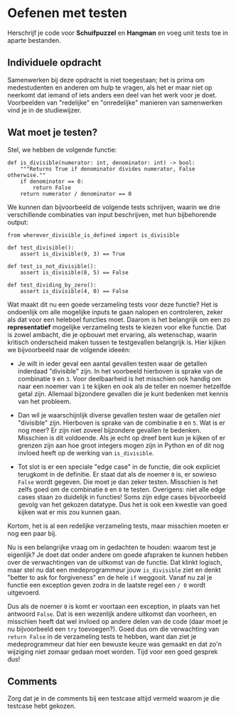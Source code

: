 # Oefenen met testen

Herschrijf je code voor **Schuifpuzzel** en **Hangman** en voeg unit tests toe in aparte bestanden.

## Individuele opdracht

Samenwerken bij deze opdracht is niet toegestaan; het is prima om medestudenten en anderen om hulp te vragen, als het er maar niet op neerkomt dat iemand of iets anders een deel van het werk voor je doet. Voorbeelden van "redelijke" en "onredelijke" manieren van samenwerken vind je in de studiewijzer.

## Wat moet je testen?

Stel, we hebben de volgende functie:

    def is_divisible(numerator: int, denominator: int) -> bool:
        """Returns True if denominator divides numerator, False otherwise.""
        if denominator == 0:
            return False
        return numerator / denominator == 0

We kunnen dan bijvoorbeeld de volgende tests schrijven, waarin we drie verschillende combinaties van input beschrijven, met hun bijbehorende output:

    from wherever_divisible_is_defined import is_divisible

    def test_divisible():
        assert is_divisible(9, 3) == True

    def test_is_not_divisible():
        assert is_divisible(8, 5) == False

    def test_dividing_by_zero():
        assert is_divisible(4, 0) == False

Wat maakt dit nu een goede verzameling tests voor deze functie? Het is ondoenlijk om alle mogelijke inputs te gaan nalopen en controleren, zeker als dat voor een heleboel functies moet. Daarom is het belangrijk om een zo **representatief** mogelijke verzameling tests te kiezen voor elke functie. Dat is zowel ambacht, die je opbouwt met ervaring, als wetenschap, waarin kritisch onderscheid maken tussen te testgevallen belangrijk is. Hier kijken we bijvoorbeeld naar de volgende ideeën:

- Je wilt in ieder geval een aantal gevallen testen waar de getallen inderdaad "divisible" zijn. In het voorbeeld hierboven is sprake van de combinatie `9` en `3`. Voor deelbaarheid is het misschien ook handig om naar een noemer van `1` te kijken en ook als de teller en noemer hetzelfde getal zijn. Allemaal bijzondere gevallen die je kunt bedenken met kennis van het probleem.

- Dan wil je waarschijnlijk diverse gevallen testen waar de getallen *niet* "divisible" zijn. Hierboven is sprake van de combinatie `8` en `5`. Wat is er nog meer? Er zijn niet zoveel bijzondere gevallen te bedenken. Misschien is dit voldoende. Als je echt op dreef bent kun je kijken of er grenzen zijn aan hoe groot integers mogen zijn in Python en of dit nog invloed heeft op de werking van `is_divisible`.

- Tot slot is er een speciale "edge case" in de functie, die ook expliciet terugkomt in de definitie. Er staat dat als de noemer `0` is, er sowieso `False` wordt gegeven. Die moet je dan zeker testen. Misschien is het zelfs goed om de combinatie `0` en `0` te testen. Overigens: niet alle edge cases staan zo duidelijk in functies! Soms zijn edge cases bijvoorbeeld gevolg van het gekozen datatype. Dus het is ook een kwestie van goed kijken wat er mis zou kunnen gaan.

Kortom, het is al een redelijke verzameling tests, maar misschien moeten er nog een paar bij.

Nu is een belangrijke vraag om in gedachten te houden: waarom test je eigenlijk? Je doet dat onder andere om goede afspraken te kunnen hebben over de verwachtingen van de uitkomst van de functie. Dat klinkt logisch, maar stel nu dat een medeprogrammeur jouw `is_divisible` ziet en denkt "better to ask for forgiveness" en de hele `if` weggooit. Vanaf nu zal je functie een exception geven zodra in de laatste regel een `/ 0` wordt uitgevoerd.

Dus als de noemer `0` is komt er voortaan een exception, in plaats van het antwoord `False`. Dat is een wezenlijk andere uitkomst dan voorheen, en misschien heeft dat wel invloed op andere delen van de code (daar moet je nu bijvoorbeeld een `try` toevoegen?). Goed dus om die verwachting van `return False` in de verzameling tests te hebben, want dan ziet je medeprogrammeur dat hier een bewuste keuze was gemaakt en dat zo'n wijziging niet zomaar gedaan moet worden. Tijd voor een goed gesprek dus!

## Comments

Zorg dat je in de comments bij een testcase altijd vermeld waarom je die testcase hebt gekozen.


<!--
As you are about to find out, testing code with side effects is quite a bit more difficult and messy than the above. This is why it is good practice to separate things like prompts for input and prints for output to small separate functions. That way you can more easily test all your other code using short and simple tests like the above.

That said, you cannot always avoid IO (input-output). Below you will find how you can still test your functions even if they do contain IO side effects.
 -->

<!--### Testing with print statements (stdout)

What if a function is built around side effects? For instance, a function that prints output instead of returning a value. Something like the following:

    def is_divisible(numerator: int, denumerator: int) -> bool:
        """Tells the user whether denumerator divides the numerator.""
        if denumerator == 0 or int / denumerator != 0:
            print(f"{denumerator} does not divide {numerator}!")
        else:
            print(f"{denumerator} divides {numerator}!")

In this case we need our testing code to be able read from stdout. That is the output stream that Python's `print()` dumps its output to. `mypy` manages this with a special fixture called `capsys`. You can find the official docs [here](https://docs.pytest.org/en/7.1.x/how-to/capture-stdout-stderr.html#accessing-captured-output-from-a-test-function). This is how you could use `capsys` to test the function `is_divisible` above:

    def test_myoutput(capsys):
        # execute the function is_divisible
        is_divisible(9, 3)

        # have capsys read from stdout (and stderr)
        captured = capsys.readouterr()

        # assert that exactly "9 divides 3!\n" was printed
        assert captured.out == "9 divides 3!\n"

> Note that you do not have to check for exact output. Python comes with a bunch of useful string functions that allow for rough comparisons. For instance, maybe you are satisfied with just the word "divides" being printed. You could test for this with `assert "divides" in captured.out`. Or perhaps you do not want to check with capitalization like so: `assert captured.out.lower() == "9 divides 3!\n"`. Or maybe it is fine that a newline is omitted? `assert captured.out.strip() == "9 divides 3!"`


### Testing with user input (stdin)

In Python you can prompt a user for input with the function `input`. This function will wait until the user has typed something and hit Enter. Underneath the hood `input` reads its input from another stream called `stdin`. `input` waits until it can read anything from `stdin`.

This waiting behavior of `input` is almost always unwanted in an automated testing environment. After all nobody wants their tests to hang indefinitely. That is why the creators of `pytest` disable the `input` function by default. This is what you'll see if you run tests while the code contains a call to `input`:

    $ echo "input()" >> foo.py
    $ echo "def test_foo():\n    import foo" >> "test_foo.py"
    $ pytest
    ...
    OSError: pytest: reading from stdin while output is captured!  Consider using `-s`.
    ...

But what if we do want to test code with a call to input? Perhaps the following function:

    def get_positive_number():
        number = -1
        while number < 0:
            number = int(input("Enter a positive number: "))
        return number

If we want to test this function, we are going to have to mock `stdin`. In other words, change `stdin` to something else that closely resembles the `stdin` and does what we want it to do for the tests. Mocking is a common practice in software testing, especially in larger projects with various components. For instance, if our program works with a live database, we probably want to create a mock database that contains just the items we want for our tests.

Mocking or otherwise changing code while the code is running is called [monkey patching](https://en.wikipedia.org/wiki/Monkey_patch). `pytest` provides a `monkeypatch` fixture for this that we can use like so:

    from wherever_get_positive_number_is_defined import get_positive_number
    import io

    def test_get_positive_number(monkeypatch):
        # Mock stdin with another file-like object containing just the string 10
        mock_stdin = io.StringIO("10")

        # Monkey patch sys.stdin (stdin) to our new mock_stdin
        monkeypatch.setattr("sys.stdin", mock_stdin)

        # Test whether get_positive_number reads our input correctly
        assert get_positive_number() == 10

> For the technically curious, `sys.stdin` is how you would access `stdin` in Python. Do not forget to `import sys` first. `io` is a Python module for dealing with input-output streams. You can find the docs [here](https://docs.python.org/3/library/io.html).

-->
